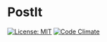 # PostIt
[![License: MIT](https://img.shields.io/badge/License-MIT-yellow.svg)](https://opensource.org/licenses/MIT)
 [![Code Climate](https://codeclimate.com/github/willywunderdog/postit/badges/gpa.svg)](https://codeclimate.com/github/willywunderdog/postit)
